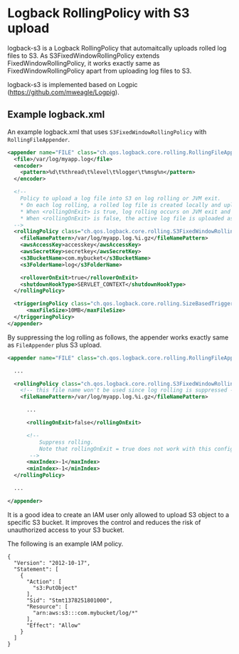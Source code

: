 Logback RollingPolicy with S3 upload
==========

logback-s3 is a Logback RollingPolicy that automaitcally uploads rolled log files to S3.
As S3FixedWindowRollingPolicy extends FixedWindowRollingPolicy, it works exactly same as FixedWindowRollingPolicy apart from uploading log files to S3.

logback-s3 is implemented based on Logpic (https://github.com/mweagle/Logpig).

Example logback.xml
----------
An example logback.xml that uses `S3FixedWindowRollingPolicy` with `RollingFileAppender`.

```xml
<appender name="FILE" class="ch.qos.logback.core.rolling.RollingFileAppender">
  <file>/var/log/myapp.log</file>
  <encoder>
    <pattern>%d\t%thread\t%level\t%logger\t%msg%n</pattern>
  </encoder>

  <!--
    Policy to upload a log file into S3 on log rolling or JVM exit.
    * On each log rolling, a rolled log file is created locally and uploaded to S3
    * When <rollingOnExit> is true, log rolling occurs on JVM exit and a rolled log is uploaded (default)
    * When <rollingOnExit> is false, the active log file is uploaded as it is
  -->
  <rollingPolicy class="ch.qos.logback.core.rolling.S3FixedWindowRollingPolicy">
    <fileNamePattern>/var/log/myapp.log.%i.gz</fileNamePattern>
    <awsAccessKey>accesskey</awsAccessKey>
    <awsSecretKey>secretkey</awsSecretKey>
    <s3BucketName>com.mybucket</s3BucketName>
    <s3FolderName>log</s3FolderName>

    <rolloverOnExit>true</rolloverOnExit>
    <shutdownHookType>SERVLET_CONTEXT</shutdownHookType>
  </rollingPolicy>

  <triggeringPolicy class="ch.qos.logback.core.rolling.SizeBasedTriggeringPolicy">
      <maxFileSize>10MB</maxFileSize>
  </triggeringPolicy>
</appender>
```

By suppressing the log rolling as follows, the appender works exactly same as `FileAppender` plus S3 upload.

```xml
<appender name="FILE" class="ch.qos.logback.core.rolling.RollingFileAppender">

  ...

  <rollingPolicy class="ch.qos.logback.core.rolling.S3FixedWindowRollingPolicy">
    <!-- this file name won't be used since log rolling is suppressed -->
    <fileNamePattern>/var/log/myapp.log.%i.gz</fileNamePattern>

      ...

      <rollingOnExit>false</rollingOnExit>

      <!--
          Suppress rolling.
          Note that rollingOnExit = true does not work with this config.
       -->
      <maxIndex>-1</maxIndex>
      <minIndex>-1</minIndex>
  </rollingPolicy>

  ...

</appender>
```


It is a good idea to create an IAM user only allowed to upload S3 object to a specific S3 bucket.
It improves the control and reduces the risk of unauthorized access to your S3 bucket.

The following is an example IAM policy.
```
{
  "Version": "2012-10-17",
  "Statement": [
    {
      "Action": [
        "s3:PutObject"
      ],
      "Sid": "Stmt1378251801000",
      "Resource": [
        "arn:aws:s3:::com.mybucket/log/*"
      ],
      "Effect": "Allow"
    }
  ]
}
```
